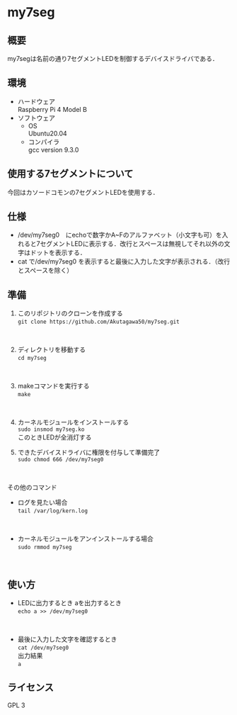 # my7seg
## 概要
my7segは名前の通り7セグメントLEDを制御するデバイスドライバである．

## 環境
* ハードウェア\
Raspberry Pi 4 Model B
* ソフトウェア
  * OS\
  Ubuntu20.04
  * コンパイラ\
  gcc version 9.3.0

## 使用する7セグメントについて
今回はカソードコモンの7セグメントLEDを使用する．

## 仕様
* /dev/my7seg0　にechoで数字かA~Fのアルファベット（小文字も可）を入れると7セグメントLEDに表示する．改行とスペースは無視してそれ以外の文字はドットを表示する．
* cat で/dev/my7seg0 を表示すると最後に入力した文字が表示される．（改行とスペースを除く）

## 準備
1. このリポジトリのクローンを作成する\
`git clone https://github.com/Akutagawa50/my7seg.git`
<br>

2. ディレクトリを移動する\
`cd my7seg`
<br>

3. makeコマンドを実行する\
`make`
<br>

4. カーネルモジュールをインストールする\
`sudo insmod my7seg.ko`\
このときLEDが全消灯する

5. できたデバイスドライバに権限を付与して準備完了\
`sudo chmod 666 /dev/my7seg0`
<br>

その他のコマンド
* ログを見たい場合\
`tail /var/log/kern.log`
<br>

* カーネルモジュールをアンインストールする場合\
`sudo rmmod my7seg`
<br>

## 使い方
* LEDに出力するとき
aを出力するとき\
`echo a >> /dev/my7seg0`
<br>

* 最後に入力した文字を確認するとき\
`cat /dev/my7seg0`\
出力結果\
`a`

## ライセンス
GPL 3

